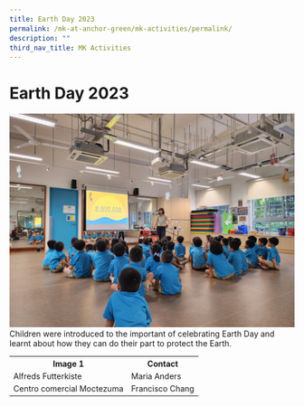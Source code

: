 ```yaml
---
title: Earth Day 2023
permalink: /mk-at-anchor-green/mk-activities/permalink/
description: ""
third_nav_title: MK Activities
---
```

# Earth Day 2023

![](/images/MK/2023/Earth%20Day%202023/1-1%20earth%20day%202023.jpg)
Children were introduced to the important of celebrating Earth Day and learnt about how they can do their part to protect the Earth.

<table><tbody>
	<tr>
	   <th>Image 1</th>
	   <th>Contact</th>
	</tr>
	<tr>
		 <td>Alfreds Futterkiste</td>
	  <td>Maria Anders</td>
	</tr>
	<tr>
		<td>Centro comercial Moctezuma</td>
		<td>Francisco Chang</td>
	</tr>  
</tbody></table>